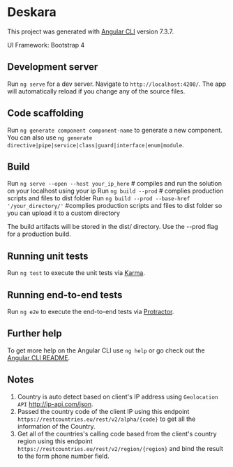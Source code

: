 # Deskara

This project was generated with [Angular CLI](https://github.com/angular/angular-cli) version 7.3.7.

UI Framework: Bootstrap 4


## Development server

Run `ng serve` for a dev server. Navigate to `http://localhost:4200/`. The app will automatically reload if you change any of the source files.

## Code scaffolding

Run `ng generate component component-name` to generate a new component. You can also use `ng generate directive|pipe|service|class|guard|interface|enum|module`.

## Build

Run `ng serve --open --host your_ip_here` # compiles and run the solution on your localhost using your ip
Run `ng build --prod` # complies production scripts and files to dist folder
Run `ng build --prod --base-href '/your_directory/'` #complies production scripts and files to dist folder so you can upload it to a custom directory

The build artifacts will be stored in the dist/ directory. Use the --prod flag for a production build.

## Running unit tests

Run `ng test` to execute the unit tests via [Karma](https://karma-runner.github.io).

## Running end-to-end tests

Run `ng e2e` to execute the end-to-end tests via [Protractor](http://www.protractortest.org/).

## Further help

To get more help on the Angular CLI use `ng help` or go check out the [Angular CLI README](https://github.com/angular/angular-cli/blob/master/README.md).

## Notes
1. Country is auto detect based on client's IP address using `Geolocation API` http://ip-api.com/json.
2. Passed the country code of the client IP using this endpoint `https://restcountries.eu/rest/v2/alpha/{code}` to get all the information of the Country.
3. Get all of the countries's calling code based from the client's country region using this endpoint `https://restcountries.eu/rest/v2/region/{region}` and bind the result to the form phone number field.

 